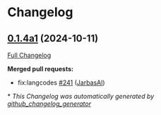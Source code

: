 # Changelog

## [0.1.4a1](https://github.com/OpenVoiceOS/OVOS-workshop/tree/0.1.4a1) (2024-10-11)

[Full Changelog](https://github.com/OpenVoiceOS/OVOS-workshop/compare/0.1.3...0.1.4a1)

**Merged pull requests:**

- fix:langcodes [\#241](https://github.com/OpenVoiceOS/OVOS-workshop/pull/241) ([JarbasAl](https://github.com/JarbasAl))



\* *This Changelog was automatically generated by [github_changelog_generator](https://github.com/github-changelog-generator/github-changelog-generator)*

